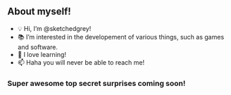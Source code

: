## About myself!

- 💡 Hi, I’m @sketchedgrey!
- 📚 I’m interested in the developement of various things, such as games and software.
- 🌱 I love learning!
- 📫 Haha you will never be able to reach me!

### Super awesome top secret surprises coming soon!

<!---
If you are reading this you are special and loved! Have an amazing day! ❤
--->

<!---
sketchedgrey/sketchedgrey is a ✨ special ✨ repository because its `README.md` (this file) appears on your GitHub profile.
You can click the Preview link to take a look at your changes.
--->
